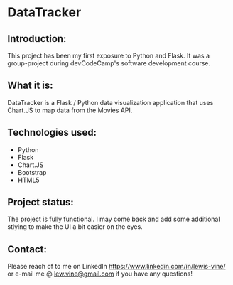 # DataTracker

## Introduction:
This project has been my first exposure to Python and Flask.  It was a group-project during devCodeCamp's software development course.  

## What it is: 
DataTracker is a Flask / Python data visualization application that uses Chart.JS to map data from the Movies API.

## Technologies used:
* Python
* Flask
* Chart.JS
* Bootstrap
* HTML5

## Project status:
The project is fully functional.  I may come back and add some additional stlying to make the UI a bit easier on the eyes.

## Contact:
Please reach of to me on LinkedIn https://www.linkedin.com/in/lewis-vine/ or e-mail me @ lew.vine@gmail.com if you have any questions!
